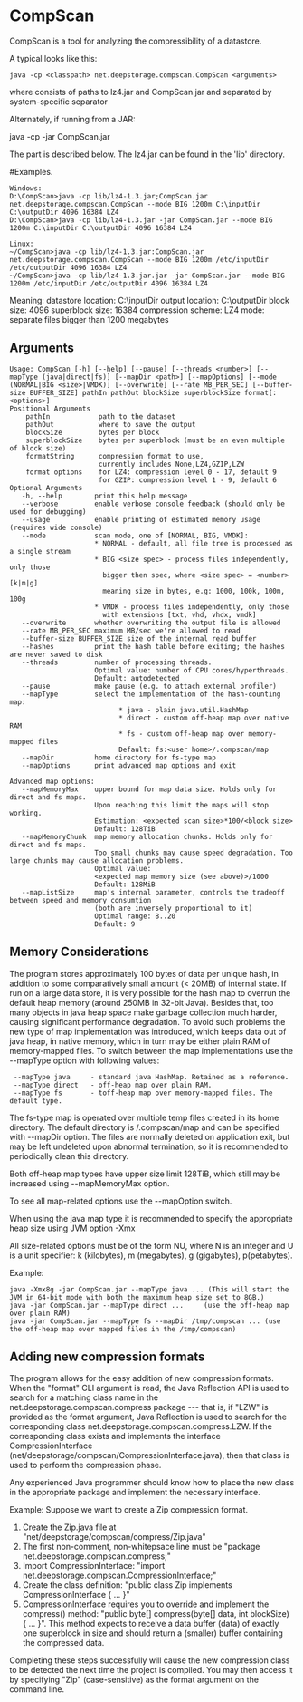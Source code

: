 # CompScan

CompScan is a tool for analyzing the compressibility of a datastore.

A typical looks like this:
    
    java -cp <classpath> net.deepstorage.compscan.CompScan <arguments>

where <classpath> consists of paths to lz4.jar and CompScan.jar and separated by system-specific separator

Alternately, if running from a JAR:
   
   java -cp <path to lz4.jar> -jar CompScan.jar <arguments>

The <arguments> part is described below.
The lz4.jar can be found in the 'lib' directory.

#Examples.
```
Windows:
D:\CompScan>java -cp lib/lz4-1.3.jar;CompScan.jar net.deepstorage.compscan.CompScan --mode BIG 1200m C:\inputDir C:\outputDir 4096 16384 LZ4
D:\CompScan>java -cp lib/lz4-1.3.jar -jar CompScan.jar --mode BIG 1200m C:\inputDir C:\outputDir 4096 16384 LZ4

Linux:
~/CompScan>java -cp lib/lz4-1.3.jar:CompScan.jar net.deepstorage.compscan.CompScan --mode BIG 1200m /etc/inputDir /etc/outputDir 4096 16384 LZ4
~/CompScan>java -cp lib/lz4-1.3.jar.jar -jar CompScan.jar --mode BIG 1200m /etc/inputDir /etc/outputDir 4096 16384 LZ4
```
   
Meaning:
datastore location: C:\inputDir
output location: C:\outputDir
block size: 4096
superblock size: 16384
compression scheme: LZ4
mode: separate files bigger than 1200 megabytes

## Arguments
```
Usage: CompScan [-h] [--help] [--pause] [--threads <number>] [--mapType (java|direct|fs)] [--mapDir <path>] [--mapOptions] [--mode (NORMAL|BIG <size>|VMDK)] [--overwrite] [--rate MB_PER_SEC] [--buffer-size BUFFER_SIZE] pathIn pathOut blockSize superblockSize format[:<options>]
Positional Arguments
    pathIn            path to the dataset
    pathOut           where to save the output
    blockSize         bytes per block
    superblockSize    bytes per superblock (must be an even multiple of block size)
    formatString      compression format to use, 
                      currently includes None,LZ4,GZIP,LZW
    format options    for LZ4: compression level 0 - 17, default 9
                      for GZIP: compression level 1 - 9, default 6
Optional Arguments
   -h, --help        print this help message
   --verbose         enable verbose console feedback (should only be used for debugging)
   --usage           enable printing of estimated memory usage (requires wide console)
   --mode            scan mode, one of [NORMAL, BIG, VMDK]:
                     * NORMAL - default, all file tree is processed as a single stream
                     * BIG <size spec> - process files independently, only those
                       bigger then spec, where <size spec> = <number>[k|m|g]
                       meaning size in bytes, e.g: 1000, 100k, 100m, 100g
                     * VMDK - process files independently, only those
                       with extensions [txt, vhd, vhdx, vmdk]
   --overwrite       whether overwriting the output file is allowed
   --rate MB_PER_SEC maximum MB/sec we're allowed to read
   --buffer-size BUFFER_SIZE size of the internal read buffer
   --hashes          print the hash table before exiting; the hashes are never saved to disk
   --threads         number of processing threads.
                     Optimal value: number of CPU cores/hyperthreads.
                     Default: autodetected
   --pause           make pause (e.g. to attach external profiler)
   --mapType         select the implementation of the hash-counting map:
                           * java - plain java.util.HashMap
                           * direct - custom off-heap map over native RAM
                           * fs - custom off-heap map over memory-mapped files
                           Default: fs:<user home>/.compscan/map
   --mapDir          home directory for fs-type map
   --mapOptions      print advanced map options and exit

Advanced map options:
   --mapMemoryMax    upper bound for map data size. Holds only for direct and fs maps. 
                     Upon reaching this limit the maps will stop working.
                     Estimation: <expected scan size>*100/<block size>
                     Default: 128TiB
   --mapMemoryChunk  map memory allocation chunks. Holds only for direct and fs maps.
                     Too small chunks may cause speed degradation. Too large chunks may cause allocation problems.
                     Optimal value:
                     <expected map memory size (see above)>/1000
                     Default: 128MiB
   --mapListSize     map's internal parameter, controls the tradeoff between speed and memory consumtion
                     (both are inversely proportional to it)
                     Optimal range: 8..20
                     Default: 9
```



## Memory Considerations

The program stores approximately 100 bytes of data per unique hash, in addition to some comparatively  small amount (< 20MB) of internal state. If run on a large data store, it is very possible for the hash map to overrun the default heap memory (around 250MB in 32-bit Java). Besides that, too many objects in java heap space make garbage collection much harder, causing significant performance degradation. 
To avoid such problems the new type of map implementation was introduced, which keeps data out of java heap, in native memory, which in turn may be either plain RAM of memory-mapped files.
To switch between the map implementations use the --mapType option with following values:  
```
 --mapType java     - standard java HashMap. Retained as a reference.  
 --mapType direct   - off-heap map over plain RAM.   
 --mapType fs       - toff-heap map over memory-mapped files. The default type.  
```

The fs-type map is operated over multiple temp files created in its home directory. The default directory is <user home>/.compscan/map and can be specified with --mapDir option. The files are normally deleted on application exit, but may be left undeleted upon abnormal termination, so it is recommended to periodically clean this directory.

Both off-heap map types have upper size limit 128TiB, which still may be increased using --mapMemoryMax option.

To see all map-related options use the --mapOption switch.

When using the java map type it is recommended to specify the appropriate heap size using JVM option -Xmx<size>

All size-related options must be of the form NU, where N is an integer and U is a unit specifier: k (kilobytes), m (megabytes), g (gigabytes), p(petabytes).



Example:
```
java -Xmx8g -jar CompScan.jar --mapType java ... (This will start the JVM in 64-bit mode with both the maximum heap size set to 8GB.)
java -jar CompScan.jar --mapType direct ...     (use the off-heap map over plain RAM)
java -jar CompScan.jar --mapType fs --mapDir /tmp/compscan ... (use the off-heap map over mapped files in the /tmp/compscan)
```


## Adding new compression formats

The program allows for the easy addition of new compression formats. When the "format" CLI argument is read, the Java Reflection API is used to search for a matching class name in the net.deepstorage.compscan.compress package --- that is, if "LZW" is provided as the format argument, Java Reflection is used to search for the corresponding class net.deepstorage.compscan.compress.LZW. If the corresponding class exists and implements the interface CompressionInterface (net/deepstorage/compscan/CompressionInterface.java), then that class is used to perform the compression phase.

Any experienced Java programmer should know how to place the new class in the appropriate package and implement the necessary interface.

Example:
Suppose we want to create a Zip compression format.
1. Create the Zip.java file at "net/deepstorage/compscan/compress/Zip.java"
2. The first non-comment, non-whitepsace line must be "package net.deepstorage.compscan.compress;"
3. Import CompressionInterface: "import net.deepstorage.compscan.CompressionInterface;"
4. Create the class definition: "public class Zip implements CompressionInterface { ... }"
5. CompressionInterface requires you to override and implement the compress() method: "public byte[] compress(byte[] data, int blockSize) { ... }". This method expects to receive a data buffer (data) of exactly one superblock in size and should return a (smaller) buffer containing the compressed data.

Completing these steps successfully will cause the new compression class to be detected the next time the project is compiled. You may then access it by specifying "Zip" (case-sensitive) as the format argument on the command line.
